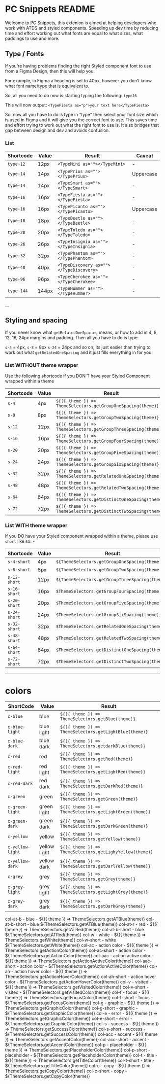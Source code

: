 # PC Snippets README

Welcome to PC Snippets, this extenion is aimed at helping developers who work with ATDS and styled components. Speeding up dev time by reducing time and effort working out what fonts are equal to what sizes, what paddings to use and more.

## Type / Fonts

If you're having problems finding the right Styled component font to use from a Figma Design, then this will help you.

For example, in Figma a heading is set to 40px, however you don't know what font name/type that is equivalent to.

So, all you need to do now is starting typing the following:
`type16`

This will now output:
`<TypeFiesta as="p">your text here</TypeFiesta>`

So, now all you have to do is type in "type" then select your font size which is used in Figma and it will give you the correct font to use. This saves time and effort trying to work out what the right font to use is. It also bridges that gap between design and dev and avoids confusion.

### List

| Shortcode  | Value | Result                                  | Caveat    |
| ---------- | ----- | --------------------------------------- | --------- |
| `type-12`  | 12px  | `<TypeMini as=""></TypeMini>`           | -         |
| `type-14`  | 14px  | `<TypePrius as=""></TypePrius>`         | Uppercase |
| `type-14`  | 14px  | `<TypeSmart as=""></TypeSmart>`         | -         |
| `type-16`  | 16px  | `<TypeFiesta as=""></TypeFiesta>`       | -         |
| `type-16`  | 16px  | `<TypePicanto as=""></TypePicanto>`     | Uppercase |
| `type-18`  | 18px  | `<TypeBeetle as=""></TypeBeetle>`       | -         |
| `type-20`  | 20px  | `<TypeToledo as=""></TypeToledo>`       | -         |
| `type-26`  | 26px  | `<TypeInsignia as=""></TypeInsignia>`   | -         |
| `type-32`  | 32px  | `<TypePhantom as=""></TypePhantom>`     | -         |
| `type-40`  | 40px  | `<TypeDiscovery as=""></TypeDiscovery>` | -         |
| `type-96`  | 96px  | `<TypeCherokee as=""></TypeCherokee>`   | -         |
| `type-144` | 144px | `<TypeHummer as=""></TypeHummer>`       | -         |

\_\_

## Styling and spacing

If you never know what `getRelatedOneSpacing` means, or how to add in 4, 8, 12, 16, 24px margins and padding. Then all you have to do is type:

`s-4` = 4px,
`s-8` = 8px
`s-24` = 24px
and so on, its just easier than trying to work out what `getRelatedOneSpacing` and it just fills everything in for you.

### List WITHOUT theme wrapper

Use the following shortcode if you DON'T have your Styled Component wrapped within a theme

| Shortcode | Value | Result                                                          |
| --------- | ----- | --------------------------------------------------------------- |
| `s-4`     | 4px   | `${({ theme }) => ThemeSelectors.getGroupOneSpacing(theme)}`    |
| `s-8`     | 8px   | `${({ theme }) => ThemeSelectors.getGroupTwoSpacing(theme)}`    |
| `s-12`    | 12px  | `${({ theme }) => ThemeSelectors.getGroupThreeSpacing(theme)}`  |
| `s-16`    | 16px  | `${({ theme }) => ThemeSelectors.getGroupFourSpacing(theme)}`   |
| `s-20`    | 20px  | `${({ theme }) => ThemeSelectors.getGroupFiveSpacing(theme)}`   |
| `s-24`    | 24px  | `${({ theme }) => ThemeSelectors.getGroupSixSpacing(theme)}`    |
| `s-32`    | 32px  | `${({ theme }) => ThemeSelectors.getRelatedOneSpacing(theme)}`  |
| `s-48`    | 48px  | `${({ theme }) => ThemeSelectors.getRelatedTwoSpacing(theme)}`  |
| `s-64`    | 64px  | `${({ theme }) => ThemeSelectors.getDistinctOneSpacing(theme)}` |
| `s-72`    | 72px  | `${({ theme }) => ThemeSelectors.getDistinctTwoSpacing(theme)}` |

### List WITH theme wrapper

If you DO have your Styled component wrapped within a theme, please use `short` like so: -

| Shortcode    | Value | Result                                          |
| ------------ | ----- | ----------------------------------------------- |
| `s-4-short`  | 4px   | `${ThemeSelectors.getGroupOneSpacing(theme)}`   |
| `s-8-short`  | 8px   | `${ThemeSelectors.getGroupTwoSpacing(theme)}`   |
| `s-12-short` | 12px  | `${ThemeSelectors.getGroupThreeSpacing(theme)}` |
| `s-16-short` | 16px  | `$ThemeSelectors.getGroupFourSpacing(theme)}`   |
| `s-20-short` | 20px  | `$ThemeSelectors.getGroupFiveSpacing(theme)}`   |
| `s-24-short` | 24px  | `$ThemeSelectors.getGroupSixSpacing(theme)}`    |
| `s-32-short` | 32px  | `$ThemeSelectors.getRelatedOneSpacing(theme)}`  |
| `s-48-short` | 48px  | `$ThemeSelectors.getRelatedTwoSpacing(theme)}`  |
| `s-64-short` | 64px  | `$ThemeSelectors.getDistinctOneSpacing(theme)}` |
| `s-72-short` | 72px  | `$ThemeSelectors.getDistinctTwoSpacing(theme)}` |

---

# colors

| ShortCode        | Value        | Result                                                   |
| ---------------- | ------------ | -------------------------------------------------------- |
| `c-blue`         | blue         | `${({ theme }) => ThemeSelectors.getBlue(theme)}`        |
| `c-blue-light`   | blue light   | `${({ theme }) => ThemeSelectors.getLightBlue(theme)}`   |
| `c-blue-dark`    | blue dark    | `${({ theme }) => ThemeSelectors.getdarkBlue(theme)}`    |
| `c-red`          | red          | `${({ theme }) => ThemeSelectors.getRed(theme)}`         |
| `c-red-light`    | red light    | `${({ theme }) => ThemeSelectors.getLightRed(theme)}`    |
| `c-red-dark`     | red dark     | `${({ theme }) => ThemeSelectors.getDarkRed(theme)}`     |
| `c-green`        | green        | `${({ theme }) => ThemeSelectors.getGreen(theme)}`       |
| `c-green-light`  | green light  | `${({ theme }) => ThemeSelectors.getLightGreen(theme)}`  |
| `c-green-dark`   | green dark   | `${({ theme }) => ThemeSelectors.getDarkGreen(theme)}`   |
| `c-yellow`       | yellow       | `${({ theme }) => ThemeSelectors.getYellow(theme)}`      |
| `c-yellow-light` | yellow light | `${({ theme }) => ThemeSelectors.getLighyYellow(theme)}` |
| `c-yellow-dark`  | yellow dark  | `${({ theme }) => ThemeSelectors.getDarlYellow(theme)}`  |
| `c-grey`         | grey         | `${({ theme }) => ThemeSelectors.getGrey(theme)}`        |
| `c-grey-light`   | grey light   | `${({ theme }) => ThemeSelectors.getLightGrey(theme)}`   |
| `c-grey-dark`    | grey dark    | `${({ theme }) => ThemeSelectors.getDarkGrey(theme)}`    |

col-at-b - blue - ${({ theme }) => ThemeSelectors.getATBlue(theme)}
col-at-b-short - blue ${ThemeSelectors.getATBlue(theme)}
col-at-r - red - ${({ theme }) => ThemeSelectors.getATRed(theme)}
col-at-b-short - blue ${ThemeSelectors.getATRed(theme)}
col-w - white - ${({ theme }) => ThemeSelectors.getWhite(theme)}
col-w-short - white ${ThemeSelectors.getWhite(theme)}
col-ac - action color - ${({ theme }) => ThemeSelectors.getActionColor(theme)}
col-ac-short - action color - ${ThemeSelectors.getActionColor(theme)}
col-aac - action active color - ${({ theme }) => ThemeSelectors.getActionActiveColor(theme)}
col-aac-short - action color - ${ThemeSelectors.getActionActiveColor(theme)}
col-ah - action hover color - ${({ theme }) => ThemeSelectors.getActionHoverColor(theme)}
col-ah-short - action hover color - ${ThemeSelectors.getActionHoverColor(theme)}
col-v - visited - ${({ theme }) => ThemeSelectors.getVisitedColor(theme)}
col-v-short - visited - ${ThemeSelectors.getVisitedColor(theme)}
col-f - focus - ${({ theme }) => ThemeSelectors.getFocusColor(theme)}
col-f-short - focus - ${ThemeSelectors.getFocusColor(theme)}
col-g - graphic - ${({ theme }) => ThemeSelectors.getGraphicColor(theme)}
col-g-short - graphic - ${ThemeSelectors.getGraphicColor(theme)}
col-e - error - ${({ theme }) => ThemeSelectors.getGraphicColor(theme)}
col-e-short - error - ${ThemeSelectors.getGraphicColor(theme)}
col-s - success - ${({ theme }) => ThemeSelectors.getSuccessColor(theme)}
col-s-short - success - ${ThemeSelectors.getSuccessColor(theme)}
col-acc - accent - ${({ theme }) => ThemeSelectors.getAccentColor(theme)}
col-acc-short - accent - ${ThemeSelectors.getAccentColor(theme)}
col-p - placeholder - ${({ theme }) => ThemeSelectors.getPlaceholderColor(theme)}
col-p-short - placeholder - ${ThemeSelectors.getPlaceholderColor(theme)}
col-t - title - ${({ theme }) => ThemeSelectors.getTitleColor(theme)}
col-t-short - title - ${ThemeSelectors.getTitleColor(theme)}
col-c - copy - ${({ theme }) => ThemeSelectors.getCopyColor(theme)}
col-c-short - copy - ${ThemeSelectors.getCopyColor(theme)}
